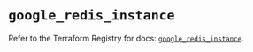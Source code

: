 # `google_redis_instance`

Refer to the Terraform Registry for docs: [`google_redis_instance`](https://registry.terraform.io/providers/hashicorp/google-beta/6.46.0/docs/resources/google_redis_instance).
